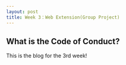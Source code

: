 ```yaml
---
layout: post
title: Week 3：Web Extension(Group Project)
---
```


## What is the Code of Conduct?  

This is the blog for the 3rd week!


